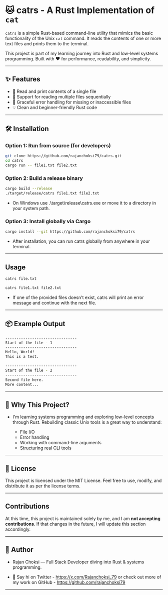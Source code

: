 # 🐱 catrs - A Rust Implementation of `cat`

`catrs` is a simple Rust-based command-line utility that mimics the basic functionality of the Unix `cat` command. It reads the contents of one or more text files and prints them to the terminal.

This project is part of my learning journey into Rust and low-level systems programming. Built with ❤️ for performance, readability, and simplicity.

---

## ✨ Features

- 🧾 Read and print contents of a single file
- 📂 Support for reading multiple files sequentially
- 🛑 Graceful error handling for missing or inaccessible files
- 💡 Clean and beginner-friendly Rust code

---

## 🛠️ Installation

### Option 1: Run from source (for developers)

```bash
git clone https://github.com/rajanchoksi79/catrs.git
cd catrs
cargo run -- file1.txt file2.txt
```

### Option 2: Build a release binary

```bash
cargo build --release
./target/release/catrs file1.txt file2.txt
```

- On Windows use .\target\release\catrs.exe or move it to a directory in your system path.

### Option 3: Install globally via Cargo

```bash
cargo install --git https://github.com/rajanchoksi79/catrs
```

- After installation, you can run catrs globally from anywhere in your terminal.

---

## Usage

```bash
catrs file.txt
```

```bash
catrs file1.txt file2.txt
```

- If one of the provided files doesn't exist, catrs will print an error message and continue with the next file.

---

## 📦 Example Output

```bash
--------------------------------
Start of the file - 1
--------------------------------
Hello, World!
This is a test.

--------------------------------
Start of the file - 2
--------------------------------
Second file here.
More content...
```

---

## 🧠 Why This Project?

- I'm learning systems programming and exploring low-level concepts through Rust. Rebuilding classic Unix tools is a great way to understand:

  - File I/O
  - Error handling
  - Working with command-line arguments
  - Structuring real CLI tools

---

## 📄 License

This project is licensed under the MIT License. Feel free to use, modify, and distribute it as per the license terms.

---

## Contributions

At this time, this project is maintained solely by me, and I am **not accepting contributions**. If that changes in the future, I will update this section accordingly.

---

## 👋 Author

- Rajan Choksi — Full Stack Developer diving into Rust & systems programming.

- 📢 Say hi on Twitter - https://x.com/Rajanchoksi_79 or check out more of my work on GitHub - https://github.com/rajanchoksi79

---
